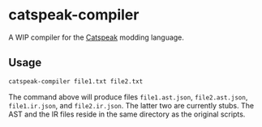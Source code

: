 # catspeak-compiler

A WIP compiler for the [Catspeak](https://github.com/katsaii/catspeak-lang) modding language.

## Usage

```bash
catspeak-compiler file1.txt file2.txt
```

The command above will produce files `file1.ast.json`, `file2.ast.json`, `file1.ir.json`, and `file2.ir.json`. The latter two are currently stubs. The AST and the IR files reside in the same directory as the original scripts.
